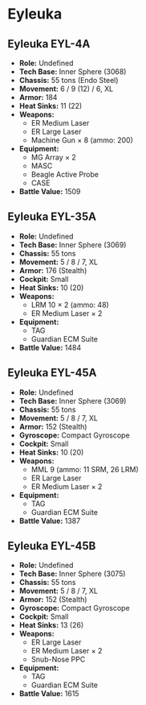 # Eyleuka
## Eyleuka EYL-4A
- **Role:** Undefined
- **Tech Base:** Inner Sphere (3068)
- **Chassis:** 55 tons (Endo Steel)
- **Movement:** 6 / 9 (12) / 6, XL
- **Armor:** 184
- **Heat Sinks:** 11 (22)
- **Weapons:**
  - ER Medium Laser
  - ER Large Laser
  - Machine Gun × 8 (ammo: 200)
- **Equipment:**
  - MG Array × 2
  - MASC
  - Beagle Active Probe
  - CASE
- **Battle Value:** 1509

## Eyleuka EYL-35A
- **Role:** Undefined
- **Tech Base:** Inner Sphere (3069)
- **Chassis:** 55 tons
- **Movement:** 5 / 8 / 7, XL
- **Armor:** 176 (Stealth)
- **Cockpit:** Small
- **Heat Sinks:** 10 (20)
- **Weapons:**
  - LRM 10 × 2 (ammo: 48)
  - ER Medium Laser × 2
- **Equipment:**
  - TAG
  - Guardian ECM Suite
- **Battle Value:** 1484

## Eyleuka EYL-45A
- **Role:** Undefined
- **Tech Base:** Inner Sphere (3069)
- **Chassis:** 55 tons
- **Movement:** 5 / 8 / 7, XL
- **Armor:** 152 (Stealth)
- **Gyroscope:** Compact Gyroscope
- **Cockpit:** Small
- **Heat Sinks:** 10 (20)
- **Weapons:**
  - MML 9 (ammo: 11 SRM, 26 LRM)
  - ER Large Laser
  - ER Medium Laser × 2
- **Equipment:**
  - TAG
  - Guardian ECM Suite
- **Battle Value:** 1387

## Eyleuka EYL-45B
- **Role:** Undefined
- **Tech Base:** Inner Sphere (3075)
- **Chassis:** 55 tons
- **Movement:** 5 / 8 / 7, XL
- **Armor:** 152 (Stealth)
- **Gyroscope:** Compact Gyroscope
- **Cockpit:** Small
- **Heat Sinks:** 13 (26)
- **Weapons:**
  - ER Large Laser
  - ER Medium Laser × 2
  - Snub-Nose PPC
- **Equipment:**
  - TAG
  - Guardian ECM Suite
- **Battle Value:** 1615

